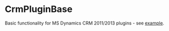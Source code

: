 # CrmPluginBase

Basic functionality for MS Dynamics CRM 2011/2013 plugins - see [example](https://github.com/abelevtsov/CrmPluginBase/edit/master/Examples.cs).
